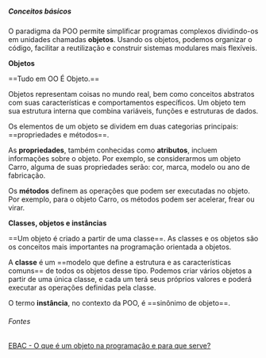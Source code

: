 
##### Conceitos básicos

O paradigma da POO permite simplificar programas complexos dividindo-os em unidades chamadas **objetos**. Usando os objetos, podemos organizar o código, facilitar a reutilização e construir sistemas modulares mais flexíveis.

**Objetos**

==Tudo em OO É Objeto.==

Objetos representam coisas no mundo real, bem como conceitos abstratos com suas características e comportamentos específicos. Um objeto tem sua estrutura interna que combina variáveis, funções e estruturas de dados.

Os elementos de um objeto se dividem em duas categorias principais: ==propriedades e métodos==.

As **propriedades**, também conhecidas como **atributos**, incluem informações sobre o objeto. Por exemplo, se considerarmos um objeto Carro, alguma de suas propriedades serão: cor, marca, modelo ou ano de fabricação.

Os **métodos** definem as operações que podem ser executadas no objeto. Por exemplo, para o objeto Carro, os métodos podem ser acelerar, frear ou virar.

**Classes, objetos e instâncias**

==Um objeto é criado a partir de uma classe==. As classes e os objetos são os conceitos mais importantes na programação orientada a objetos.

A **classe** é um ==modelo que define a estrutura e as características comuns== de todos os objetos desse tipo. Podemos criar vários objetos a partir de uma única classe, e cada um terá seus próprios valores e poderá executar as operações definidas pela classe.

O termo **instância**, no contexto da POO, é ==sinônimo de objeto==.

###### Fontes
[EBAC - O que é um objeto na programação e para que serve?](https://ebaconline.com.br/blog/objeto-na-programacao-seo)
